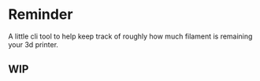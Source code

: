 # Reminder

A little cli tool to help keep track of roughly how much filament is remaining
your 3d printer. 

## WIP
